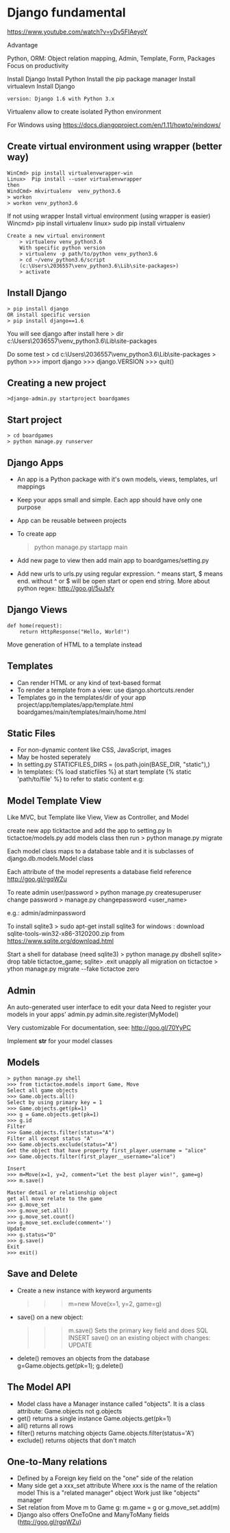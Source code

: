 # Django fundamental
https://www.youtube.com/watch?v=yDv5FIAeyoY


Advantage

Python, ORM: Object relation mapping, Admin, Template, Form, Packages
Focus on productivity

Install Django
	Install Python
	Install the pip package manager
	Install virtualevn
	Install Django

	version: Django 1.6 with Python 3.x

Virtualenv allow to create isolated Python environment

For Windows using https://docs.djangoproject.com/en/1.11/howto/windows/

## Create virtual environment using wrapper (better way)

	WinCmd> pip install virtualenvwrapper-win
	Linux> 	Pip install --user virtualenvwrapper
	then
	WindCmd> mkvirtualenv  venv_python3.6
	> workon
	> workon venv_python3.6

If not using wrapper
	Install virtual environment (using wrapper is easier)
		Wincmd> pip install virtualenv
		linux> sudo pip install virtualenv

	Create a new virtual environment 
		> virtualenv venv_python3.6
		With specific python version
		> virtualenv -p path/to/python venv_python3.6
		> cd ~/venv_python3.6/script
		(c:\Users\2036557\venv_python3.6\Lib\site-packages>)
		> activate

## Install Django

	> pip install django
	OR install specific version
	> pip install django==1.6

You will see django after install here
	> dir c:\Users\2036557\venv_python3.6\Lib\site-packages

Do some test
	> cd c:\Users\2036557\venv_python3.6\Lib\site-packages
	> python
	>>> import django
	>>> django.VERSION
	>>> quit()

## Creating a new project

	>django-admin.py startproject boardgames

## Start project
	> cd boardgames
	> python manage.py runserver

## Django Apps
- An app is a Python package
with it's own models, views, templates, url mappings
- Keep your apps small and simple. Each app should have only one purpose
- App can be reusable between projects
- To create app

	> python manage.py startapp main
- Add new page to view then add main app to boardgames/setting.py
- Add new urls to urls.py using regular expression. ^ means start, $ means end. without ^ or $ will be open start or open end string.
More about python regex: http://goo.gl/5uJsfy

## Django Views
	def home(request):
		return HttpResponse("Hello, World!")
	
Move generation of HTML to a template instead
## Templates
- Can render HTML or any kind of text-based format
- To render a template from a view:
	use django.shortcuts.render
- Templates go in the templates/dir of your app
	project/app/templates/app/template.html
	boardgames/main/templates/main/home.html

## Static Files
- For non-dynamic content like CSS, JavaScript, images
- May be hosted seperately
- In setting.py
	STATICFILES_DIRS = (os.path.join(BASE_DIR, "static"),)
- In templates:
	{% load staticfiles %} at start template
	{% static 'path/to/file' %} to refer to static content
	e.g:
	<link rel="stylesheet"
		href="{% static 'bootstrap/css/bootstrap.min.css' %}">

## Model Template View

Like MVC, but Template like View, View as Controller, and Model

create new app ticktactoe and add the app to setting.py
In tictactoe/models.py add models class then run
	> python manage.py migrate

Each model class maps to a database table
and it is subclasses of django.db.models.Model class

Each attribute of the model represents a database field
reference http://goo.gl/rgqWZu

To reate admin user/password
	> python manage.py createsuperuser
change password
	> manage.py changepassword <user_name>

e.g.: admin/adminpassword

To install sqlite3
	> sudo apt-get install sqlite3
for windows : download sqlite-tools-win32-x86-3120200.zip from 
https://www.sqlite.org/download.html

Start a shell for database (need sqlite3)
	> python manage.py dbshell
	sqlite> drop table tictactoe_game;
	sqlite> .exit
unapply all migration on tictactoe
	> ython manage.py migrate --fake tictactoe zero

## Admin
An auto-generated user interface to edit your data
	Need to register your models in your apps' admin.py
	admin.site.register(MyModel)

Very customizable
	For documentation, see: http://goo.gl/70YyPC

Implement __str__ for your model classes

## Models
	> python manage.py shell
	>>> from tictactoe.models import Game, Move
	Select all game objects
	>>> Game.objects.all()
	Select by using primary key = 1
	>>> Game.objects.get(pk=1)
	>>> g = Game.objects.get(pk=1)
	>>> g.id
	Filter
	>>> Game.objects.filter(status="A")
	Filter all except status "A"
	>>> Game.objects.exclude(status="A")
	Get the object that have property first_player.username = "alice"
	>>> Game.objects.filter(first_player__username="alice")

	Insert
	>>> m=Move(x=1, y=2, comment="Let the best player win!", game=g)
	>>> m.save()

	Master detail or relationship object
	get all move relate to the game
	>>> g.move_set
	>>> g.move_set.all()
	>>> g.move_set.count()
	>>> g.move_set.exclude(comment='')
	Update
	>>> g.status="D"
	>>> g.save()
	Exit
	>>> exit()

## Save and Delete

- Create a new instance with keyword arguments
	>>> m=new Move(x=1, y=2, game=g)
- save() on a new object:
	>>> m.save()
	Sets the primary key field and does SQL INSERT
	save() on an existing object with changes: UPDATE
- delete() removes an objects from the database
	g=Game.objects.get(pk=1); g.delete()

## The Model API

- Model class have a Manager instance called "objects".
	It is a class attribute: Game.objects not g.objects
- get() returns a single instance
	Game.objects.get(pk=1)
- all() returns all rows
- filter() returns matching objects
	Game.objects.filter(status='A')
- exclude() returns objects that don't match

## One-to-Many relations

- Defined by a Foreign key field
	on the "one" side of the relation
- Many side get a xxx_set attribute
	Where xxx is the name of the relation model
	This is a "related manager" object
	Work just like "objects" manager
- Set relation from Move m to Game g:
	m.game = g
	or
	g.move_set.add(m)
- Django also offers OneToOne and ManyToMany fields (http://goo.gl/rgqWZu)

	
